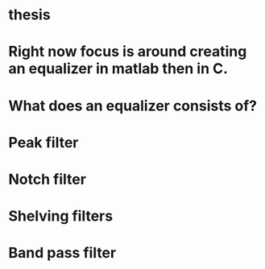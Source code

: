 # thesis
# Right now focus is around creating an equalizer in matlab then in C. 
# What does an equalizer consists of? 
# Peak filter
# Notch filter
# Shelving filters
# Band pass filter
